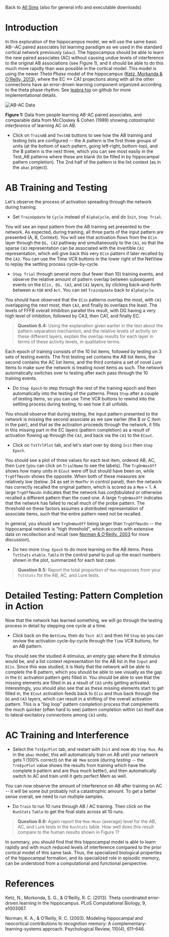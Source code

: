 Back to [All Sims](https://github.com/CompCogNeuro/sims) (also for general info and executable downloads)

# Introduction

In this exploration of the hippocampus model, we will use the same basic AB--AC paired associates list learning paradigm as we used in the standard cortical network previously (`abac`). The hippocampus should be able to learn the new paired associates (AC) without causing undue levels of interference to the original AB associations (see Figure 1), and it should be able to do this much more rapidly than was possible in the cortical model. This model is using the newer *Theta Phase* model of the hippocampus ([Ketz, Morkanda & O'Reilly, 2013](#references)), where the EC <-> CA1 projections along with all the other connections have an error-driven learning component organized according to the theta phase rhythm.  See [leabra hip](https://github.com/emer/leabra/tree/main/hip) on github for more implementational details.

![AB-AC Data](fig_ab_ac_data_catinf.png?raw=true "AB-AC Data")

**Figure 1:** Data from people learning AB-AC paired associates, and comparable data from McCloskey & Cohen (1989) showing *catastrophic interference* of learning AC on AB.

* Click on `TrainAB` and `TestAB` buttons to see how the AB training and testing lists are configured -- the A pattern is the first three groups of units (at the bottom of each pattern, going left-right, bottom-top), and the B pattern is the next three, which you can see most easily in the Test_AB patterns where these are blank (to be filled in by hippocampal pattern completion). The 2nd half of the pattern is the list context (as in the `abac` project).

# AB Training and Testing

Let's observe the process of activation spreading through the network during training.

* Set `TrainUpdate` to `Cycle` instead of `AlphaCycle`, and do `Init`, `Step Trial`.

You will see an input pattern from the AB training set presented to the network. As expected, during training, all three parts of the input pattern are presented (A, B, Context). You will see that activation flows from the `ECin` layer through the `DG, CA3` pathway and simultaneously to the `CA1`, so that the sparse `CA3` representation can be associated with the invertible `CA1` representation, which will give back this very `ECin` pattern if later recalled by the `CA3`.  You can use the Time VCR buttons in the lower right of the NetView to replay the settling process cycle-by-cycle.

* `Step Trial` through several more (but fewer than 10) training events, and observe the relative amount of pattern overlap between subsequent events on the `ECin, DG, CA3`, and `CA1` layers, by clicking back-and-forth between `ActQ0` and `Act`.  You can set `TrainUpdate` back to `AlphaCycle`.

You should have observed that the `ECin` patterns overlap the most, with `CA1` overlapping the next most, then `CA3`, and finally `DG` overlaps the least. The levels of FFFB overall inhibition parallel this result, with DG having a very high level of inhibition, followed by CA3, then CA1, and finally EC.

> **Question 8.4:** Using the explanation given earlier in the text about the pattern separation mechanism, and the relative levels of activity on these different layers, explain the overlap results for each layer in terms of these activity levels, in qualitative terms.

Each epoch of training consists of the 10 list items, followed by testing on 3 sets of testing events. The first testing set contains the AB list items, the second contains the AC list items, and the third contains a set of novel *Lure* items to make sure the network is treating novel items as such. The network automatically switches over to testing after each pass through the 10 training events.

* Do `Step Epoch` to step through the rest of the training epoch and then automatically into the testing of the patterns.  Press `Stop` after a couple of testing items, so you can use Time VCR buttons to rewind into the settling process during testing, to see how it all unfolds.

You should observe that during testing, the input pattern presented to the network is missing the second associate as we saw earlier (the B or C item in the pair), and that as the activation proceeds through the network, it fills in this missing part in the EC layers (pattern completion) as a result of activation flowing up through the `CA3`, and back via the `CA1` to the `ECout`.

* Click on `TstTrlPlot` tab, and let's start over by doing `Init` then `Step Epoch`.

You should see a plot of three values for each test item, ordered AB, AC, then Lure (you can click on `TrialName` to see the labels). The `TrgOnWasOff` shows how many units in `ECout` were off but should have been on, while `TrgOffWasOn` shows the opposite.  When both of these measures are relatively low (below .34 as set in `MemThr` in control panel), then the network has correctly recalled the original pattern, which is scored as a `Mem` = 1. A large `TrgOffWasOn` indicates that the network has *confabulated* or otherwise recalled a different pattern than the cued one. A large `TrgOnWasOff` indicates that the network has failed to recall much of the probe pattern.  The threshold on these factors assumes a distributed representation of associate items, such that the entire pattern need not be recalled.

In general, you should see `TrgOnWasOff` being larger than `TrgOffWasOn` -- the hippocampal network is "high threshold", which accords with extensive data on recollection and recall (see [Norman & O'Reilly, 2003](#references) for more discussion). 

* Do two more `Step Epoch` to do more learning on the AB items.  Press `TstStats` `etable.Table` in the control panel to pull up the exact numbers shown in the plot, summarized for each test case.

> **Question 8.5:** Report the total proportion of `Mem` responses from your `TstStats` for the AB, AC, and Lure tests.


# Detailed Testing: Pattern Completion in Action

Now that the network has learned something, we will go through the testing process in detail by stepping one cycle at a time.

* Click back on the `NetView`, then do `Test All` and then hit `Stop` so you can review the activation cycle-by-cycle through the `Time` VCR buttons, for an AB pattern.

You should see the studied A stimulus, an empty gap where the B stimulus would be, and a list context representation for the AB list in the `Input` and `ECin`. Since this was studied, it is likely that the network will be able to complete the B pattern, which you should be able to see visually as the gap in the `EC` activation pattern gets filled in. You should be able to see that the missing elements are filled in as a result of `CA3` units getting activated. Interestingly, you should also see that as these missing elements start to get filled in, the `ECout` activation feeds back to `ECin` and thus back through the `DG` and `CA3` layers, which can result in a shifting of the overall activation pattern. This is a "big loop" pattern completion process that complements the much quicker (often hard to see) pattern completion within `CA3` itself due to lateral excitatory connections among `CA3` units.

# AC Training and Interference

* Select the `TstEpcPlot` tab, and restart with `Init` and now do `Step Run`. As in the `abac` model, this will automatically train on AB until your network gets 1 (100% correct) on the `AB Mem` score (during *testing* -- the `TrnEpcPlot` value shows the results from training which have the complete `B` pattern and are thus much better), and then automatically switch to AC and train until it gets perfect Mem as well.

You can now observe the amount of interference on AB after training on AC -- it will be some but probably not a catastrophic amount.  To get a better sense overall, we need to run multiple samples.

* Do `Train` to run 10 runs through AB / AC training.  Then click on the `RunStats` `Table` to get the final stats across all 10 runs.

> **Question 8.6:** Again report the `Mem:Mean` (average) level for the AB, AC, and Lure tests in the `RunStats` table.  How well does this result compare to the human results shown in Figure 1?

In summary, you should find that this hippocampal model is able to learn rapidly and with much reduced levels of interference compared to the prior cortical model of this same task. Thus, the specialized biological properties of the hippocampal formation, and its specialized role in episodic memory, can be understood from a computational and functional perspective.

# References

Ketz, N., Morkonda, S. G., & O’Reilly, R. C. (2013). Theta coordinated error-driven learning in the hippocampus. PLoS Computational Biology, 9, e1003067.

Norman, K. A., & O’Reilly, R. C. (2003). Modeling hippocampal and neocortical contributions to recognition memory: A complementary-learning-systems approach. Psychological Review, 110(4), 611–646.

